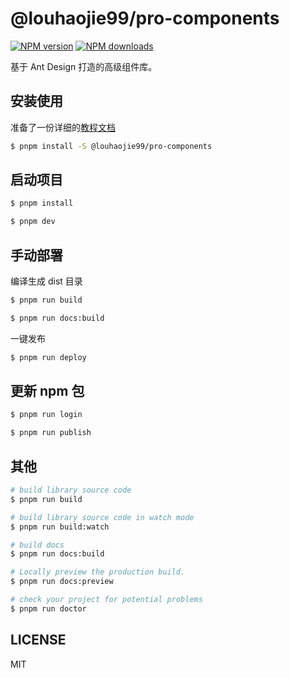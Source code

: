 # @louhaojie99/pro-components

[![NPM version](https://img.shields.io/npm/v/@louhaojie99/pro-components.svg?style=flat)](https://npmjs.org/package/@louhaojie99/pro-components)
[![NPM downloads](http://img.shields.io/npm/dm/@louhaojie99/pro-components.svg?style=flat)](https://npmjs.org/package/@louhaojie99/pro-components)

基于 Ant Design 打造的高级组件库。

## 安装使用

准备了一份详细的[教程文档](https://louhaojie99.github.io/pro-components)

```bash
$ pnpm install -S @louhaojie99/pro-components
```

## 启动项目

```bash
$ pnpm install

$ pnpm dev
```

## 手动部署

编译生成 dist 目录

```bash
$ pnpm run build

$ pnpm run docs:build
```

一键发布

```bash
$ pnpm run deploy
```

## 更新 npm 包

```bash
$ pnpm run login

$ pnpm run publish

```

## 其他

```bash
# build library source code
$ pnpm run build

# build library source code in watch mode
$ pnpm run build:watch

# build docs
$ pnpm run docs:build

# Locally preview the production build.
$ pnpm run docs:preview

# check your project for potential problems
$ pnpm run doctor
```

## LICENSE

MIT
